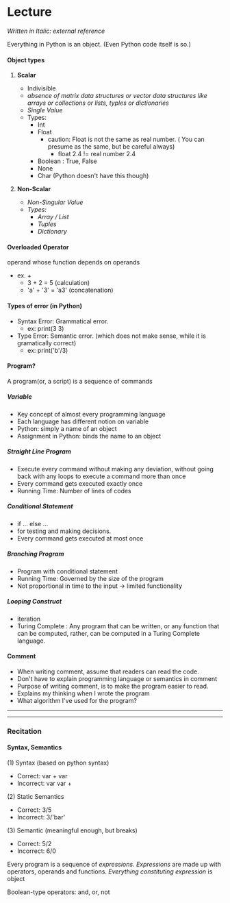 # Lecture

_Written in Italic: external reference_

Everything in Python is an object. (Even Python code itself is so.)

#### Object types

1. __Scalar__
    - Indivisible
    - _absence of matrix data structures or vector data structures like arrays or collections or lists, typles or dictionaries_
    - _Single Value_
    - Types:
        - Int
        - Float
            - caution: Float is not the same as real number. ( You can presume as the same, but be careful always)
                - float 2.4 != real number 2.4
        - Boolean : True, False
        - None
        - Char (Python doesn't have this though)

2. __Non-Scalar__
    - _Non-Singular Value_
    - _Types:_
        - _Array / List_
        - _Tuples_
        - _Dictionary_


#### Overloaded Operator

operand whose function depends on operands

- ex. +
    - 3 + 2 = 5 (calculation)
    - 'a' + '3' = 'a3' (concatenation)

#### Types of error (in Python)
- Syntax Error: Grammatical error.
    - ex: print(3 3)
- Type Error: Semantic error. (which does not make sense, while it is gramatically correct)
    - ex: print('b'/3)

#### Program?
A program(or, a script) is a sequence of commands

##### Variable
- Key concept of almost every programming language
- Each language has different notion on variable
- Python: simply a name of an object
- Assignment in Python: binds the name to an object

##### Straight Line Program
- Execute every command without making any deviation,
without going back with any loops to execute a command more than once
- Every command gets executed exactly once
- Running Time: Number of lines of codes

##### Conditional Statement
- if ... else ...
- for testing and making decisions.
- Every command gets executed at most once

##### Branching Program
- Program with conditional statement
- Running Time: Governed by the size of the program
- Not proportional in time to the input -> limited functionality

##### Looping Construct
- iteration
- Turing Complete : Any program that can be written, or any function that can be computed, rather, can be computed in a Turing Complete language.



#### Comment
- When writing comment, assume that readers can read the code.
- Don't have to explain programming language or semantics in comment
- Purpose of writing comment, is to make the program easier to read.
- Explains my thinking when I wrote the program
- What algorithm I've used for the program?

---
---


### Recitation

#### Syntax, Semantics
(1) Syntax (based on python syntax)
- Correct: var + var
- Incorrect: var var +

(2) Static Semantics
- Correct: 3/5
- Incorrect: 3/'bar'

(3) Semantic (meaningful enough, but breaks)
- Correct: 5/2
- Incorrect: 6/0


Every program is a sequence of _expressions_.
*Expressions* are made up with operators, operands and functions.
*Everything constituting expression* is object

Boolean-type operators: and, or, not
